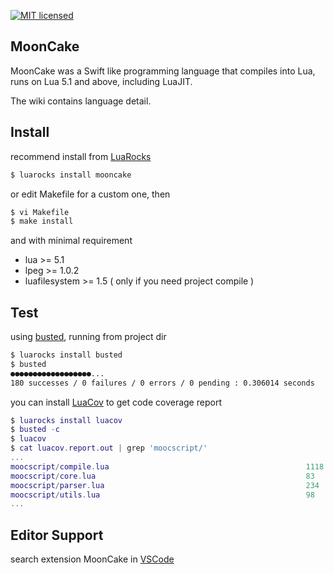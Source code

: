 
[![MIT licensed][1]][2]


[1]: https://img.shields.io/badge/license-MIT-blue.svg
[2]: LICENSE

## MoonCake

MoonCake was a Swift like programming language that compiles into Lua, runs on Lua 5.1 and above, including LuaJIT.

The wiki contains language detail.

## Install

recommend install from [LuaRocks](https://luarocks.org/)

```sh
$ luarocks install mooncake
```

or edit Makefile for a custom one, then

```sh
$ vi Makefile
$ make install
```

and with minimal requirement

- lua >= 5.1
- lpeg >= 1.0.2
- luafilesystem >= 1.5 ( only if you need project compile )

## Test

using [busted](https://olivinelabs.com/busted/), running from project dir

```sh
$ luarocks install busted
$ busted
●●●●●●●●●●●●●●●●●●...
180 successes / 0 failures / 0 errors / 0 pending : 0.306014 seconds
```

you can install [LuaCov](https://keplerproject.github.io/luacov/) to get code coverage report

```lua
$ luarocks install luacov
$ busted -c
$ luacov
$ cat luacov.report.out | grep 'moocscript/'
...
moocscript/compile.lua                                            1118 9      99.20%
moocscript/core.lua                                               83   1      98.81%
moocscript/parser.lua                                             234  2      99.15%
moocscript/utils.lua                                              98   4      96.08%
...
```

## Editor Support

search extension MoonCake in [VSCode](https://code.visualstudio.com/)